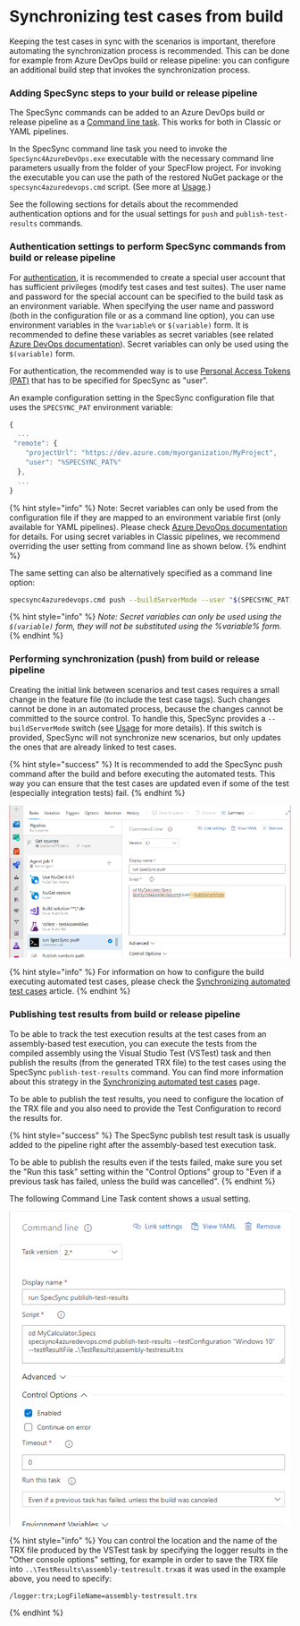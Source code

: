 # Synchronizing test cases from build

Keeping the test cases in sync with the scenarios is important, therefore automating the synchronization process is recommended. This can be done for example from Azure DevOps build or release pipeline: you can configure an additional build step that invokes the synchronization process.

### Adding SpecSync steps to your build or release pipeline

The SpecSync commands can be added to an Azure DevOps build or release pipeline as a [Command line task](https://docs.microsoft.com/en-us/azure/devops/pipelines/tasks/utility/command-line?view=azure-devops&tabs=yaml). This works for both in Classic or YAML pipelines.

In the SpecSync command line task you need to invoke the `SpecSync4AzureDevOps.exe` executable with the necessary command line parameters usually from the folder of your SpecFlow project. For invoking the executable you can use the path of the restored NuGet package or the `specsync4azuredevops.cmd` script. \(See more at [Usage](../reference/command-line-reference/).\)

See the following sections for details about the recommended authentication options and for the usual settings for `push` and `publish-test-results` commands.

### Authentication settings to perform SpecSync commands from build or release pipeline

For [authentication](tfs-authentication-options.md), it is recommended to create a special user account that has sufficient privileges \(modify test cases and test suites\). The user name and password for the special account can be specified to the build task as an environment variable. When specifying the user name and password \(both in the configuration file or as a command line option\), you can use environment variables in the `%variable%`  or `$(variable)` form. It is recommended to define these variables as secret variables \(see related [Azure DevOps documentation](https://docs.microsoft.com/en-us/azure/devops/pipelines/process/variables)\). Secret variables can only be used using the `$(variable)` form.

For authentication, the recommended way is to use [Personal Access Tokens \(PAT\)](tfs-authentication-options.md#vsts-personal-access-tokens) that has to be specified for SpecSync as "user".

An example configuration setting in the SpecSync configuration file that uses the `SPECSYNC_PAT` environment variable:

```javascript
{
  ...
 "remote": {
    "projectUrl": "https://dev.azure.com/myorganization/MyProject",
    "user": "%SPECSYNC_PAT%"
  },
  ...
}
```

{% hint style="info" %}
Note: Secret variables can only be used from the configuration file if they are mapped to an environment variable first \(only available for YAML pipelines\). Please check [Azure DevoOps documentation](https://docs.microsoft.com/en-us/azure/devops/pipelines/process/variables?view=azure-devops&tabs=yaml%2Cbatch#secret-variables) for details. For using secret variables in Classic pipelines, we recommend overriding the user setting from command line as shown below.
{% endhint %}

The same setting can also be alternatively specified as a command line option:

```bash
specsync4azuredevops.cmd push --buildServerMode --user "$(SPECSYNC_PAT)"
```

{% hint style="info" %}
_Note: Secret variables can only be used using the `$(variable)` form, they will not be substituted using the %variable% form._ 
{% endhint %}

### Performing synchronization \(push\) from build or release pipeline

Creating the initial link between scenarios and test cases requires a small change in the feature file \(to include the test case tags\). Such changes cannot be done in an automated process, because the changes cannot be committed to the source control. To handle this, SpecSync provides a `--buildServerMode` switch \(see [Usage](../reference/command-line-reference/) for more details\). If this switch is provided, SpecSync will not synchronize new scenarios, but only updates the ones that are already linked to test cases.

{% hint style="success" %}
It is recommended to add the SpecSync push command after the build and before executing the automated tests. This way you can ensure that the test cases are updated even if some of the test \(especially integration tests\) fail.
{% endhint %}

![Invoke synchronization from a build task](../.gitbook/assets/build-invoke-synchronization-from-build-task.png)

{% hint style="info" %}
For information on how to configure the build executing automated test cases, please check the [Synchronizing automated test cases](synchronizing-automated-test-cases.md) article. 
{% endhint %}

### Publishing test results from build or release pipeline

To be able to track the test execution results at the test cases from an assembly-based test execution, you can execute the tests from the compiled assembly using the Visual Studio Test \(VSTest\) task and then publish the results \(from the generated TRX file\) to the test cases using the SpecSync `publish-test-results` command. You can find more information about this strategy in the [Synchronizing automated test cases](synchronizing-automated-test-cases.md#assembly-based-execution-strategy) page.

To be able to publish the test results, you need to configure the location of the TRX file and you also need to provide the Test Configuration to record the results for. 

{% hint style="success" %}
The SpecSync publish test result task is usually added to the pipeline right after the assembly-based test execution task. 

To be able to publish the results even if the tests failed, make sure you set the "Run this task" setting within the "Control Options" group to "Even if a previous task has failed, unless the build was cancelled".
{% endhint %}

The following Command Line Task content shows a usual setting.

![A command line task configured for publishing test results with SpecSync](../.gitbook/assets/image%20%282%29.png)

{% hint style="info" %}
You can control the location and the name of the TRX file produced by the VSTest task by specifying the logger results in the "Other console options" setting, for example in order to save the TRX file into `..\TestResults\assembly-testresult.trx`as it was used in the example above, you need to specify:

```text
/logger:trx;LogFileName=assembly-testresult.trx
```
{% endhint %}


















